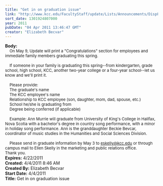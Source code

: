 ```yaml
---
title: "Get in on graduation issue"
link: "http://www.kcc.edu/FacultyStaff/update/Lists/Announcements/DispForm.aspx?ID=199"
sort_date: 1301924807000
year: 2011
pubDate: "04 Apr 2011 13:46:47 GMT"
creator: "Elizabeth Becvar"
---
```


<div><b>Body:</b> <div class=ExternalClass93B4518E6F7348088312CC6F917AFCF3><div><font size=2>    On May 9, Update will print a &quot;Congratulations&quot; section for employees and immediate family members graduating this spring.</font></div><font size=2>
<div><br>    If someone in your family is graduating this spring--from kindergarten, grade school, high school, KCC, another two-year college or a four-year school--let us know and we'll print it.</div>
<div><br>    Please provide:<br>    The graduate's name<br>    The KCC employee's name <br>    Relationship to KCC employee (son, daughter, mom, dad, spouse, etc.) <br>    School he/she is graduating from <br>    Degree being conferred (if applicable)</div>
<div><br>    Example: Ann Murrie will graduate from University of King's College in Halifax, Nova Scotia with a bachelor's degree in country song performance, with a minor in holiday song performance. Ann is the granddaughter Beckie Bevcar, coordinator of music studies in the Humanities and Social Sciences Division. </div>
<div><br>    Please send in graduate information by May 3 to </font><a href="mailto:eskelly@kcc.edu"><font size=2>eskelly@kcc.edu</font></a><font size=2> or through campus mail to Ellen Skelly in the marketing and public relations office. </font></div>
<div><font size=2>Thank you.<br></div></font></div></div>
<div><b>Expires:</b> 4/22/2011</div>
<div><b>Created:</b> 4/4/2011 8:46 AM</div>
<div><b>Created By:</b> Elizabeth Becvar</div>
<div><b>Start Date:</b> 4/4/2011</div>
<div><b>Title:</b> Get in on graduation issue</div>
